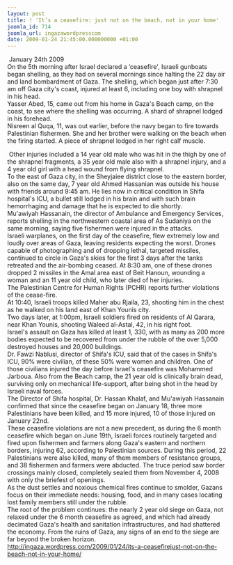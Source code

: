 ```yaml
---
layout: post
title: ! 'It’s a ceasefire: just not on the beach, not in your home'
joomla_id: 714
joomla_url: ingazawordpresscom
date: 2009-01-24 21:45:00.000000000 +01:00
---
```

<p> January 24th 2009 <br />On the 5th morning after Israel declared a ‘ceasefire', Israeli gunboats began shelling, as they had on several mornings since halting the 22 day air and land bombardment of Gaza. The shelling, which began just after 7:30 am off Gaza city's coast, injured at least 6, including one boy with shrapnel in his head. <br />Yasser Abed, 15, came out from his home in Gaza's Beach camp, on the coast, to see where the shelling was occurring. A shard of shrapnel lodged in his forehead.<br />Nisreen al Quqa, 11, was out earlier, before the navy began to fire towards Palestinian fishermen. She and her brother were walking on the beach when the firing started. A piece of shrapnel lodged in her right calf muscle.</p>

 Other injuries included a 14 year old male who was hit in the thigh by one of the shrapnel fragments, a 35 year old male also with a shrapnel injury, and a 4 year old girl with a head wound from flying shrapnel.<br />To the east of Gaza city, in the Sheyjaiee district close to the eastern border, also on the same day, 7 year old Ahmed Hassanian was outside his house with friends around 9:45 am. He lies now in critical condition in Shifa hospital's ICU, a bullet still lodged in his brain and with such brain hemorrhaging and damage that he is expected to die shortly.<br />Mu'awiyah Hassanain, the director of Ambulance and Emergency Services, reports shelling in the northwestern coastal area of As Sudaniya on the same morning, saying five fishermen were injured in the attacks.<br />Israeli warplanes, on the first day of the ceasefire, flew extremely low and loudly over areas of Gaza, leaving residents expecting the worst. Drones capable of photographing and of dropping lethal, targeted missiles, continued to circle in Gaza's skies for the first 3 days after the tanks retreated and the air-bombing ceased. At 8:30 am, one of these drones dropped 2 missiles in the Amal area east of Beit Hanoun, wounding a woman and an 11 year old child, who later died of her injuries.<br />The Palestinian Centre for Human Rights (PCHR) reports further violations of the cease-fire.<br />At 10:40, Israeli troops killed Maher abu Rjaila, 23, shooting him in the chest as he walked on his land east of Khan Younis city.<br />Two days later, at 1:00pm, Israeli soldiers fired on residents of Al Qarara, near Khan Younis, shooting Waleed al-Astal, 42, in his right foot.<br />Israel's assault on Gaza has killed at least 1, 330, with as many as 200 more bodies expected to be recovered from under the rubble of the over 5,000 destroyed houses and 20,000 buildings.<br />Dr. Fawzi Nablusi, director of Shifa's ICU, said that of the cases in Shifa's ICU, 90% were civilian, of these 50% were women and children. One of those civilians injured the day before Israel's ceasefire was Mohammed Jarboua. Also from the Beach camp, the 21 year old is clinically brain dead, surviving only on mechanical life-support, after being shot in the head by Israeli naval forces.<br />The Director of Shifa hospital, Dr. Hassan Khalaf, and Mu'awiyah Hassanain confirmed that since the ceasefire began on January 18, three more Palestinians have been killed, and 15 more injured, 10 of those injured on January 22nd. <br />These ceasefire violations are not a new precedent, as during the 6 month ceasefire which began on June 19th, Israeli forces routinely targeted and fired upon fishermen and farmers along Gaza's eastern and northern borders, injuring 62, according to Palestinian sources. During this period, 22 Palestinians were also killed, many of them members of resistance groups, and 38 fishermen and farmers were abducted. The truce period saw border crossings mainly closed, completely sealed them from November 4, 2008 with only the briefest of openings.<br />As the dust settles and noxious chemical fires continue to smolder, Gazans focus on their immediate needs: housing, food, and in many cases locating lost family members still under the rubble.<br />The root of the problem continues: the nearly 2 year old siege on Gaza, not relaxed under the 6 month ceasefire as agreed, and which had already decimated Gaza's health and sanitation infrastructures, and had shattered the economy. From the ruins of Gaza, any signs of an end to the siege are far beyond the broken horizon.<br /><a href="http://ingaza.wordpress.com/2009/01/24/its-a-ceasefirejust-not-on-the-beach-not-in-your-home/">http://ingaza.wordpress.com/2009/01/24/its-a-ceasefirejust-not-on-the-beach-not-in-your-home/</a>  
<p> </p>
<p> </p>
